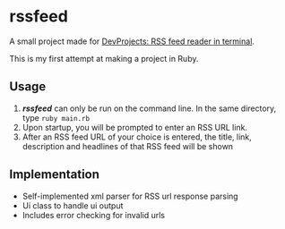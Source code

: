 # rssfeed
A small project made for [DevProjects: RSS feed reader in terminal](https://www.codementor.io/projects/tool/rss-feed-reader-in-terminal-atx32jp82q).

This is my first attempt at making a project in Ruby.

## Usage
1. ***rssfeed*** can only be run on the command line. In the same directory, type `ruby main.rb`
2. Upon startup, you will be prompted to enter an RSS URL link.
3. After an RSS feed URL of your choice is entered, the title, link, description and headlines of that RSS feed will be shown

## Implementation
* Self-implemented xml parser for RSS url response parsing
* Ui class to handle ui output
* Includes error checking for invalid urls